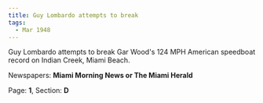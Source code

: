 ```yaml
---  
title: Guy Lombardo attempts to break  
tags:  
  - Mar 1948  
---  
```

  
Guy Lombardo attempts to break Gar Wood's 124 MPH American speedboat record on Indian Creek, Miami Beach.  
  
Newspapers: **Miami Morning News or The Miami Herald**  
  
Page: **1**, Section: **D** 
